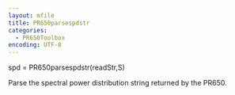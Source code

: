 ```yaml
---
layout: mfile
title: PR650parsespdstr
categories:
  - PR650Toolbox
encoding: UTF-8
---
```


spd = PR650parsespdstr(readStr,S)

Parse the spectral power distribution string
returned by the PR650.